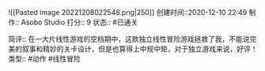 ![[Pasted image 20221208022548.png|250]]
创建时间::2020-12-10 22:49
制作:: Asobo Studio
打分:: 9
状态:: #已通关

简评:: 在一大片线性游戏的空档期中，这款独立线性冒险游戏拯救了我，不能说完美的叙事和精妙的关卡设计，但是也算得上中规中矩，对于独立游戏来说，好评！
类型:: #动作 #线性冒险
